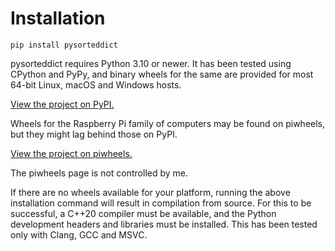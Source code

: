 # Installation

```shell
pip install pysorteddict
```

pysorteddict requires Python 3.10 or newer. It has been tested using CPython and PyPy, and binary wheels for the same
are provided for most 64-bit Linux, macOS and Windows hosts.

[View the project on PyPI.](https://pypi.org/project/pysorteddict/)

Wheels for the Raspberry Pi family of computers may be found on piwheels, but they might lag behind those on PyPI.

[View the project on piwheels.](https://www.piwheels.org/project/pysorteddict/)

The piwheels page is not controlled by me.

<div class="notice">
If there are no wheels available for your platform, running the above installation command will result in compilation
from source. For this to be successful, a C++20 compiler must be available, and the Python development headers and
libraries must be installed. This has been tested only with Clang, GCC and MSVC.
</div>
